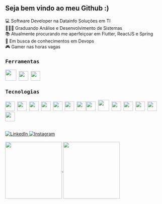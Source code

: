 ## Seja bem vindo ao meu Github :)

💻 Software Developer na Datainfo Soluções em TI <br>
👩🏻‍🎓 Graduando Análise e Desenvolvimento de Sistemas <br>
📚 Atualmente procurando me aperfeiçoar em Flutter, ReactJS e Spring <br>
🔭 Em busca de conhecimentos em Devops <br>
🎮 Gamer nas horas vagas

### <samp> Ferramentas </samp>
<img src="https://cdn.jsdelivr.net/gh/devicons/devicon/icons/jetbrains/jetbrains-original.svg" width="35" height="35"/>&nbsp;&nbsp;<img src="https://cdn.jsdelivr.net/gh/devicons/devicon/icons/intellij/intellij-original.svg" width="30" height="30"/>&nbsp;&nbsp;<img src="https://cdn.jsdelivr.net/gh/devicons/devicon/icons/vscode/vscode-original.svg" width="30" height="30"/>

### <samp> Tecnologias </samp>
<img src="https://cdn.jsdelivr.net/gh/devicons/devicon/icons/spring/spring-original.svg"  width="30" height="30"/>&nbsp;&nbsp;<img src="https://cdn.jsdelivr.net/gh/devicons/devicon/icons/java/java-original.svg" width="30" height="30"/>&nbsp;&nbsp;<img src="https://cdn.jsdelivr.net/gh/devicons/devicon/icons/flutter/flutter-original.svg" width="30" height="30"/>&nbsp;&nbsp;<img src="https://cdn.jsdelivr.net/gh/devicons/devicon/icons/react/react-original.svg" width="30" height="30"/>&nbsp;&nbsp;<img src="https://cdn.jsdelivr.net/gh/devicons/devicon/icons/javascript/javascript-original.svg" width="30" height="30"/>&nbsp;&nbsp;<img src="https://cdn.jsdelivr.net/gh/devicons/devicon/icons/html5/html5-original.svg" width="30" height="30"/>&nbsp;&nbsp;<img src="https://cdn.jsdelivr.net/gh/devicons/devicon/icons/css3/css3-original.svg" width="30" height="30"/><img src="https://cdn.jsdelivr.net/gh/devicons/devicon/icons/nodejs/nodejs-original.svg" width="30" height="30"/>&nbsp;&nbsp;<img src="https://cdn.jsdelivr.net/gh/devicons/devicon/icons/php/php-plain.svg" width="35" height="35"/>&nbsp;&nbsp;<img src="https://cdn.jsdelivr.net/gh/devicons/devicon/icons/vuejs/vuejs-original.svg" width="30" height="30"/>&nbsp;&nbsp;<img src="https://cdn.jsdelivr.net/gh/devicons/devicon/icons/dart/dart-original.svg" width="30" height="30"/>&nbsp;&nbsp;<img src="https://cdn.jsdelivr.net/gh/devicons/devicon/icons/ionic/ionic-original.svg" width="30" height="30"/>&nbsp;&nbsp;<img src="https://cdn.jsdelivr.net/gh/devicons/devicon/icons/typescript/typescript-original.svg" width="30" height="30"/>&nbsp;&nbsp;<img src="https://cdn.jsdelivr.net/gh/devicons/devicon/icons/laravel/laravel-plain.svg" width="30" height="30"/>

<br>

<a href="https://www.linkedin.com/in/viniciusandresilva/" target="_blank">
  <img src="https://img.shields.io/badge/LinkedIn-%230077B5.svg?&style=flat-square&logo=linkedin&logoColor=white" alt="LinkedIn">
</a>
<a href="https://www.instagram.com/viniandresilva/" target="_blank">
  <img src="https://img.shields.io/badge/Instagram-%23E4405F.svg?&style=flat-square&logo=instagram&logoColor=white" alt="Instagram">
</a>

<br> 
<br>

<a href="https://github.com/viniandresilva">
  <img height="180em" align="center"  src="https://github-readme-stats.vercel.app/api?username=viniandresilva&count_private=true&show_icons=true&theme=vue-dark&hide_border=true&include_all_commits=true&layout=compact&)" />
</a>

<a href="https://github.com/viniandresilva">
  <img height="180em" align="center" src="https://github-readme-stats.vercel.app/api/top-langs/?username=viniandresilva&langs_count=8&layout=compact&theme=vue-dark&hide_border=true&include_all_commits=true&count_private=true&)" />
</a>

